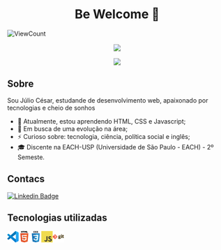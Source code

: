 <h1 align="center">
  Be Welcome 👋  
</h1>

![ViewCount](https://views.whatilearened.today/views/github/Jc3sar/views.svg)

<p align="center">
  <img align="center" src="https://github-readme-stats.vercel.app/api?username=Jc3sar&hide=issues&show_icons=true&count_private=true&show_icons=true&include_all_commits=true&theme=dracula">
</p>
<p align="center">
  <img align="center" src="https://github-readme-stats.vercel.app/api/top-langs/?username=Jc3sar&langs_count=9&layout=compact&hide=HASKELL,PYTHON&text_colorFFFFFF)](https://github.com/Jc3sar/github-readme-stats&theme=dracula">
</p>

## Sobre

Sou Júlio César, estudande de desenvolvimento web, apaixonado por tecnologias e cheio de sonhos

- 🔭 Atualmente, estou aprendendo HTML, CSS e Javascript;
- 🌱 Em busca de uma evolução na área;
- ⚡ Curioso sobre: tecnologia, ciência, política social e inglês;
- 🎓 Discente na EACH-USP (Universidade de São Paulo - EACH) - 2º Semeste.


## Contacs

<p>
<a href="https://www.linkedin.com/in/júlio-césar-batista/" target="blank"><img alt="Linkedin Badge" src="https://img.shields.io/badge/-Linkedin-563D7C?style=flat-square&logo=Linkedin&logoColor=white&link=https://www.linkedin.com/in/bernardo-pereira-oliveira/"/></a>
</p>


## Tecnologias utilizadas

<div style="display:flex; align-items: center;">
	<img align="left" alt="Visual Studio Code" width="26px" src="https://raw.githubusercontent.com/github/explore/80688e429a7d4ef2fca1e82350fe8e3517d3494d/topics/visual-studio-code/visual-studio-code.png" />
	<img align="left" alt="HTML5" width="26px" src="https://raw.githubusercontent.com/github/explore/80688e429a7d4ef2fca1e82350fe8e3517d3494d/topics/html/html.png" />
	<img align="left" alt="CSS3" width="26px" src="https://raw.githubusercontent.com/github/explore/80688e429a7d4ef2fca1e82350fe8e3517d3494d/topics/css/css.png" />
	<img align="left" alt="JavaScript" width="26px" src="https://raw.githubusercontent.com/github/explore/80688e429a7d4ef2fca1e82350fe8e3517d3494d/topics/javascript/javascript.png" />
	<img align="left" alt="Git" width="26px" src="https://raw.githubusercontent.com/github/explore/80688e429a7d4ef2fca1e82350fe8e3517d3494d/topics/git/git.png" />
</div>
